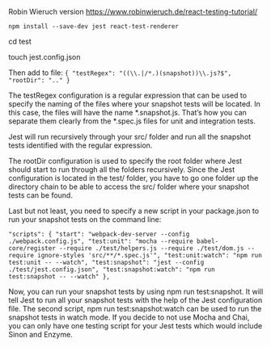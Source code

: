 Robin Wieruch version
https://www.robinwieruch.de/react-testing-tutorial/

`npm install --save-dev jest react-test-renderer`

cd test

touch jest.config.json

Then add to file:
`{ "testRegex": "((\\.|/*.)(snapshot))\\.js?$", "rootDir": ".." }`

The testRegex configuration is a regular expression that can be used to specify the naming of the files where your snapshot tests will be located. In this case, the files will have the name \*.snapshot.js. That’s how you can separate them clearly from the \*.spec.js files for unit and integration tests.

Jest will run recursively through your src/ folder and run all the snapshot tests identified with the regular expression.

The rootDir configuration is used to specify the root folder where Jest should start to run through all the folders recursively. Since the Jest configuration is located in the test/ folder, you have to go one folder up the directory chain to be able to access the src/ folder where your snapshot tests can be found.

Last but not least, you need to specify a new script in your package.json to run your snapshot tests on the command line:

`"scripts": { "start": "webpack-dev-server --config ./webpack.config.js", "test:unit": "mocha --require babel-core/register --require ./test/helpers.js --require ./test/dom.js --require ignore-styles 'src/**/*.spec.js'", "test:unit:watch": "npm run test:unit -- --watch", "test:snapshot": "jest --config ./test/jest.config.json", "test:snapshot:watch": "npm run test:snapshot -- --watch" },`

Now, you can run your snapshot tests by using npm run test:snapshot. It will tell Jest to run all your snapshot tests with the help of the Jest configuration file. The second script, npm run test:snapshot:watch can be used to run the snapshot tests in watch mode.
If you decide to not use Mocha and Chai, you can only have one testing script for your Jest tests which would include Sinon and Enzyme.
